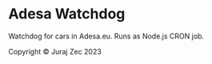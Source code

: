 # Adesa Watchdog

Watchdog for cars in Adesa.eu. Runs as Node.js CRON job.

Copyright © Juraj Zec 2023
